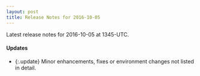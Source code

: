 ```yaml
---
layout: post
title: Release Notes for 2016-10-05
---
```


Latest release notes for 2016-10-05 at 1345-UTC.

<div class='updates' markdown='1'>

#### Updates

- {:.update} Minor enhancements, fixes or environment changes not listed in detail.

</div>


